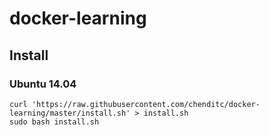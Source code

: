 # docker-learning

## Install
### Ubuntu 14.04

```
curl 'https://raw.githubusercontent.com/chenditc/docker-learning/master/install.sh' > install.sh
sudo bash install.sh
```
